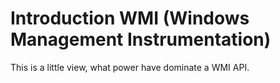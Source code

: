 # Introduction WMI (Windows Management Instrumentation)
This is a little view, what power have dominate a WMI API.
